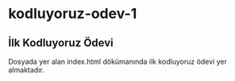 # kodluyoruz-odev-1
## İlk Kodluyoruz Ödevi
Dosyada yer alan index.html dökümanında ilk kodluyoruz ödevi yer almaktadır. 
